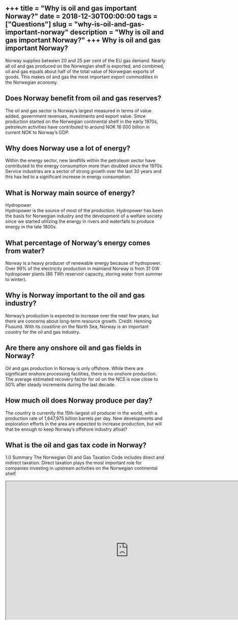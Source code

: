 +++
title = "Why is oil and gas important Norway?"
date = 2018-12-30T00:00:00
tags = ["Questions"]
slug = "why-is-oil-and-gas-important-norway"
description = "Why is oil and gas important Norway?"
+++
Why is oil and gas important Norway?
------------------------------------

Norway supplies between 20 and 25 per cent of the EU gas demand. Nearly all oil and gas produced on the Norwegian shelf is exported, and combined, oil and gas equals about half of the total value of Norwegian exports of goods. This makes oil and gas the most important export commodities in the Norwegian economy.

Does Norway benefit from oil and gas reserves?
----------------------------------------------

The oil and gas sector is Norway’s largest measured in terms of value added, government revenues, investments and export value. Since production started on the Norwegian continental shelf in the early 1970s, petroleum activities have contributed to around NOK 16 000 billion in current NOK to Norway’s GDP.

Why does Norway use a lot of energy?
------------------------------------

Within the energy sector, new landfills within the petroleum sector have contributed to the energy consumption more than doubled since the 1970s. Service industries are a sector of strong growth over the last 30 years and this has led to a significant increase in energy consumption.

What is Norway main source of energy?
-------------------------------------

Hydropower  
Hydropower is the source of most of the production. Hydropower has been the basis for Norwegian industry and the development of a welfare society since we started utilizing the energy in rivers and waterfalls to produce energy in the late 1800s.

What percentage of Norway’s energy comes from water?
----------------------------------------------------

Norway is a heavy producer of renewable energy because of hydropower. Over 99% of the electricity production in mainland Norway is from 31 GW hydropower plants (86 TWh reservoir capacity, storing water from summer to winter).

Why is Norway important to the oil and gas industry?
----------------------------------------------------

Norway’s production is expected to increase over the next few years, but there are concerns about long-term resource growth. Credit: Henning Flusund. With its coastline on the North Sea, Norway is an important country for the oil and gas industry.

Are there any onshore oil and gas fields in Norway?
---------------------------------------------------

Oil and gas production in Norway is only offshore. While there are significant onshore processing facilities, there is no onshore production. The average estimated recovery factor for oil on the NCS is now close to 50% after steady increments during the last decade.

How much oil does Norway produce per day?
-----------------------------------------

The country is currently the 15th-largest oil producer in the world, with a production rate of 1,647,975 billion barrels per day. New developments and exploration efforts in the area are expected to increase production, but will that be enough to keep Norway’s offshore industry afloat?

What is the oil and gas tax code in Norway?
-------------------------------------------

1.0 Summary The Norwegian Oil and Gas Taxation Code includes direct and indirect taxation. Direct taxation plays the most important role for companies investing in upstream activities on the Norwegian continental shelf.

<iframe allow="accelerometer; autoplay; clipboard-write; encrypted-media; gyroscope; picture-in-picture" allowfullscreen="" class="__youtube_prefs__  epyt-is-override  no-lazyload" data-no-lazy="1" data-origheight="433" data-origwidth="770" data-skipgform_ajax_framebjll="" height="433" id="_ytid_43121" loading="lazy" src="https://www.youtube.com/embed/QTsnCZfy3Ms?enablejsapi=1&autoplay=0&cc_load_policy=0&cc_lang_pref=&iv_load_policy=1&loop=0&modestbranding=0&rel=1&fs=1&playsinline=0&autohide=2&theme=dark&color=red&controls=1&" title="YouTube player" width="770"></iframe>